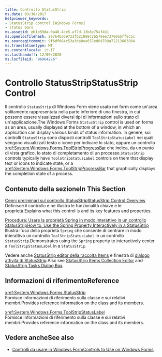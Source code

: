 ```yaml
---
title: Controllo StatusStrip
ms.date: 03/30/2017
helpviewer_keywords:
- StatusStrip control [Windows Forms]
- status bars
ms.assetid: eb1e59da-0a48-4ce5-af7d-13b8e75af4b1
ms.openlocfilehash: 2e764b369732fb21898c2b578ee73700abff8c5c
ms.sourcegitcommit: 9f6df084c53a3da0ea657ed0d708a72213683084
ms.translationtype: MT
ms.contentlocale: it-IT
ms.lasthandoff: 12/09/2020
ms.locfileid: "96964276"
---
```

# <a name="statusstrip-control"></a><span data-ttu-id="66d2e-102">Controllo StatusStrip</span><span class="sxs-lookup"><span data-stu-id="66d2e-102">StatusStrip Control</span></span>

<span data-ttu-id="66d2e-103">Il controllo `StatusStrip` di Windows Form viene usato nei form come un'area solitamente rappresentata nella parte inferiore di una finestra, in cui possono essere visualizzati diversi tipi di informazioni sullo stato di un'applicazione.</span><span class="sxs-lookup"><span data-stu-id="66d2e-103">The Windows Forms `StatusStrip` control is used on forms as an area, usually displayed at the bottom of a window, in which an application can display various kinds of status information.</span></span> <span data-ttu-id="66d2e-104">In genere, sui controlli `StatusStrip` sono disposti controlli `ToolStripStatusLabel` nei quali vengono visualizzati testo o icone per indicare lo stato, oppure un controllo <xref:System.Windows.Forms.ToolStripProgressBar> che indica, da un punto di vista grafico, lo stato di completamento di un processo.</span><span class="sxs-lookup"><span data-stu-id="66d2e-104">`StatusStrip` controls typically have `ToolStripStatusLabel` controls on them that display text or icons to indicate state, or a <xref:System.Windows.Forms.ToolStripProgressBar> that graphically displays the completion state of a process.</span></span>  
  
## <a name="in-this-section"></a><span data-ttu-id="66d2e-105">Contenuto della sezione</span><span class="sxs-lookup"><span data-stu-id="66d2e-105">In This Section</span></span>  

 [<span data-ttu-id="66d2e-106">Cenni preliminari sul controllo StatusStrip</span><span class="sxs-lookup"><span data-stu-id="66d2e-106">StatusStrip Control Overview</span></span>](statusstrip-control-overview.md)  
 <span data-ttu-id="66d2e-107">Definisce il controllo e ne illustra le funzionalità chiave e le proprietà.</span><span class="sxs-lookup"><span data-stu-id="66d2e-107">Explains what this control is and its key features and properties.</span></span>  
  
 [<span data-ttu-id="66d2e-108">Procedura: Usare la proprietà Spring in modo interattivo in un controllo StatusStrip</span><span class="sxs-lookup"><span data-stu-id="66d2e-108">How to: Use the Spring Property Interactively in a StatusStrip</span></span>](how-to-use-the-spring-property-interactively-in-a-statusstrip.md)  
 <span data-ttu-id="66d2e-109">Illustra l'uso della proprietà `Spring` che consente di centrare in modo interattivo un controllo `ToolStripStatusLabel` in un controllo `StatusStrip`.</span><span class="sxs-lookup"><span data-stu-id="66d2e-109">Demonstrates using the `Spring` property to interactively center a `ToolStripStatusLabel` in a `StatusStrip`.</span></span>  
  
 <span data-ttu-id="66d2e-110">Vedere anche [StatusStrip editor della raccolta Items](/previous-versions/visualstudio/visual-studio-2010/ms233631(v=vs.100)) e finestra di [dialogo attività di StatusStrip](/previous-versions/visualstudio/visual-studio-2010/ms233642(v=vs.100)).</span><span class="sxs-lookup"><span data-stu-id="66d2e-110">Also see [StatusStrip Items Collection Editor](/previous-versions/visualstudio/visual-studio-2010/ms233631(v=vs.100)) and [StatusStrip Tasks Dialog Box](/previous-versions/visualstudio/visual-studio-2010/ms233642(v=vs.100)).</span></span>  
  
## <a name="reference"></a><span data-ttu-id="66d2e-111">Informazioni di riferimento</span><span class="sxs-lookup"><span data-stu-id="66d2e-111">Reference</span></span>  

 <xref:System.Windows.Forms.StatusStrip>  
 <span data-ttu-id="66d2e-112">Fornisce informazioni di riferimento sulla classe e sui relativi membri.</span><span class="sxs-lookup"><span data-stu-id="66d2e-112">Provides reference information on the class and its members.</span></span>  
  
 <xref:System.Windows.Forms.ToolStripStatusLabel>  
 <span data-ttu-id="66d2e-113">Fornisce informazioni di riferimento sulla classe e sui relativi membri.</span><span class="sxs-lookup"><span data-stu-id="66d2e-113">Provides reference information on the class and its members.</span></span>  
  
## <a name="see-also"></a><span data-ttu-id="66d2e-114">Vedere anche</span><span class="sxs-lookup"><span data-stu-id="66d2e-114">See also</span></span>

- [<span data-ttu-id="66d2e-115">Controlli da usare in Windows Form</span><span class="sxs-lookup"><span data-stu-id="66d2e-115">Controls to Use on Windows Forms</span></span>](controls-to-use-on-windows-forms.md)
